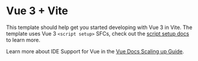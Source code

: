 # Vue 3 + Vite

This template should help get you started developing with Vue 3 in Vite. The template uses Vue 3 `<script setup>` SFCs, check out the [script setup docs](https://v3.vuejs.org/api/sfc-script-setup.html#sfc-script-setup) to learn more.

Learn more about IDE Support for Vue in the [Vue Docs Scaling up Guide](https://vuejs.org/guide/scaling-up/tooling.html#ide-support).

<!--
  /src
    ├── /views / 主要
    │    ├── Home.vue             # Home 頁面
    │    ├── About.vue            # About 頁面
    │    ├── ProjectList.vue      # 專案列表頁
    │    ├── ProjectDetail.vue    # 專案詳細頁
    ├── /components / 元件
    │    ├── Project.vue          # 單一專案元件
    ├── /layouts / 共用版型
    │    ├── Footer.vue
    │    ├── Header.vue
    ├── /router / 路子
    │    ├── index.js
    ├── /assets / 樣式圖片
    │    ├── projectimg          # 專案圖片
    │    ├── favicon.ico         # ico
    │    ├── styles.sass         # sass
    ├── /css
    │    ├── reset.css           # sass
    ├── App.vue                  # 外層
  index.html
 -->
 <!-- 
    /src
        ├── /views / 主要
        │    ├── Home.vue             # Home 頁面
        │    ├── About.vue            # About 頁面
        │    ├── ProjectList.vue      # 專案列表頁
        │    ├── ProjectDetail.vue    # 專案詳細頁
        ├── /components / 元件
        │    ├── Project.vue          # 單一專案元件     
        ├── /layouts / 共用版型
        │    ├── Footer.vue
        │    ├── Header.vue
        ├── /router / 路由
        │    ├── index.js
        ├── /assets / 樣式圖片
        │    ├── projectimg          # 專案圖片
        │    ├── favicon.ico         # ico
        │    ├── styles.sass         # sass        
        ├── /css
        │    ├── reset.css           
        ├── /data /
        │    ├── projects.js   #存放專案資訊
        ├── App.vue                  
        ├── index.html

  -->
